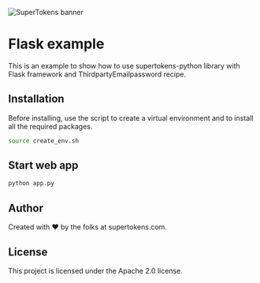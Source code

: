 ![SuperTokens banner](https://raw.githubusercontent.com/supertokens/supertokens-logo/master/images/Artboard%20%E2%80%93%2027%402x.png)

# Flask example

This is an example to show how to use supertokens-python library with Flask framework and ThirdpartyEmailpassword recipe. 

## Installation

Before installing, use the script to create a virtual environment and to install all the required packages.
```bash
source create_env.sh
```

## Start web app

```bash
python app.py
```

## Author

Created with :heart: by the folks at supertokens.com.

## License

This project is licensed under the Apache 2.0 license.
